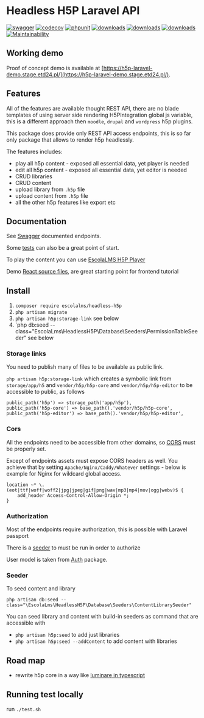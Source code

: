 # Headless H5P Laravel API

[![swagger](https://img.shields.io/badge/documentation-swagger-green)](https://escolalms.github.io/H5P/)
[![codecov](https://codecov.io/gh/EscolaLMS/H5P/branch/main/graph/badge.svg?token=ci4VPQbrOI)](https://codecov.io/gh/EscolaLMS/H5P)
[![phpunit](https://github.com/EscolaLMS/H5P/actions/workflows/test.yml/badge.svg)](https://github.com/EscolaLMS/Core/actions/workflows/test.yml)
[![downloads](https://img.shields.io/packagist/dt/escolalms/headless-h5p)](https://packagist.org/packages/escolalms/headless-h5p)
[![downloads](https://img.shields.io/packagist/v/escolalms/headless-h5p)](https://packagist.org/packages/escolalms/headless-h5p)
[![downloads](https://img.shields.io/packagist/l/escolalms/headless-h5p)](https://packagist.org/packages/escolalms/headless-h5p)
[![Maintainability](https://api.codeclimate.com/v1/badges/6316e8dc93a06d28c6a0/maintainability)](https://codeclimate.com/github/EscolaLMS/H5P/maintainability)

## Working demo

Proof of concept demo is available at [https://h5p-laravel-demo.stage.etd24.pl/](https://h5p-laravel-demo.stage.etd24.pl/).

## Features

All of the features are available thought REST API, there are no blade templates of using server side rendering H5PIntegration global js variable, this is a different approach then `moodle`, `drupal` and `wordpress` h5p plugins.

This package does provide only REST API access endpoints, this is so far only package that allows to render h5p headlessly.

The features includes:

- play all h5p content - exposed all essential data, yet player is needed
- edit all h5p content - exposed all essential data, yet editor is needed
- CRUD libraries
- CRUD content
- upload library from `.h5p` file
- upload content from `.h5p` file
- all the other h5p features like export etc

## Documentation

See [Swagger](https://escolalms.github.io/H5P/) documented endpoints.

Some [tests](https://github.com/EscolaLMS/H5P/tree/main/tests) can also be a great point of start.

To play the content you can use [EscolaLMS H5P Player](https://github.com/EscolaLMS/H5P-player)

Demo [React source files](https://github.com/EscolaLMS/h5p-laravel-demo/blob/main/resources/js/index.tsx), are great starting point for frontend tutorial

## Install

1. `composer require escolalms/headless-h5p`
2. `php artisan migrate`
3. `php artisan h5p:storage-link` see below
4. `php db:seed --class="EscolaLms\HeadlessH5P\Database\Seeders\PermissionTableSeeder" see below

### Storage links

You need to publish many of files to be available as public link.

`php artisan h5p:storage-link` which creates a symbolic link from `storage/app/h5` and `vendor/h5p/h5p-core` and `vendor/h5p/h5p-editor` to be accessible to public, as follows

```
public_path('h5p') => storage_path('app/h5p'),
public_path('h5p-core') => base_path().'vendor/h5p/h5p-core',
public_path('h5p-editor') => base_path().'vendor/h5p/h5p-editor',
```

### Cors

All the endpoints need to be accessible from other domains, so [CORS](https://laravel.com/docs/8.x/routing#cors) must be properly set.

Except of endpoints assets must expose CORS headers as well. You achieve that by setting `Apache/Nginx/Caddy/Whatever` settings - below is example for Nginx for wildcard global access.

```
location ~* \.(eot|ttf|woff|woff2|jpg|jpeg|gif|png|wav|mp3|mp4|mov|ogg|webv)$ {
    add_header Access-Control-Allow-Origin *;
}
```

### Authorization

Most of the endpoints require authorization, this is possible with Laravel passport

There is a [seeder](https://github.com/EscolaLMS/H5P/tree/main/database/seeders/PermissionTableSeeder.php) to must be run in order to authorize

User model is taken from [Auth](https://github.com/EscolaLMS/Auth) package.

### Seeder

To seed content and library

```
php artisan db:seed --class="\EscolaLms\HeadlessH5P\Database\Seeders\ContentLibrarySeeder"
```

You can seed library and content with build-in seeders as command that are accessible with

- `php artisan h5p:seed` to add just libraries
- `php artisan h5p:seed --addContent` to add content with libraries

## Road map

- rewrite h5p core in a way like [luminare in typescript](https://github.com/lumieducation/lumi)

## Running test locally

run `./test.sh`
